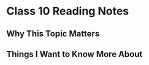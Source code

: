 # Class 10 Reading Notes

## Why This Topic Matters

###



## Things I Want to Know More About

### 
